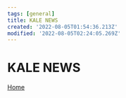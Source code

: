 ```yaml
---
tags: [general]
title: KALE NEWS
created: '2022-08-05T01:54:36.213Z'
modified: '2022-08-05T02:24:05.269Z'
---
```


# KALE NEWS


[Home](./index.md)
